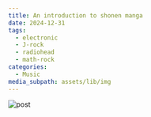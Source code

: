 ```yaml
---
title: An introduction to shonen manga
date: 2024-12-31
tags:
  - electronic
  - J-rock
  - radiohead
  - math-rock
categories:
  - Music
media_subpath: assets/lib/img
---
```

![post](../assets/lib/img/3x3.jpg)